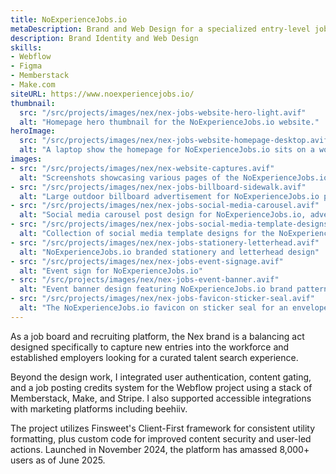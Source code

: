 ```yaml
---
title: NoExperienceJobs.io
metaDescription: Brand and Web Design for a specialized entry-level job board.
description: Brand Identity and Web Design
skills:
- Webflow
- Figma
- Memberstack
- Make.com
siteURL: https://www.noexperiencejobs.io/
thumbnail:
  src: "/src/projects/images/nex/nex-jobs-website-hero-light.avif"
  alt: "Homepage hero thumbnail for the NoExperienceJobs.io website."
heroImage:
  src: "/src/projects/images/nex/nex-jobs-website-homepage-desktop.avif"
  alt: "A laptop show the homepage for NoExperienceJobs.io sits on a wooden table in a living room"
images:
- src: "/src/projects/images/nex/nex-website-captures.avif"
  alt: "Screenshots showcasing various pages of the NoExperienceJobs.io website design"
- src: "/src/projects/images/nex/nex-jobs-billboard-sidewalk.avif"
  alt: "Large outdoor billboard advertisement for NoExperienceJobs.io positioned on a city sidewalk"
- src: "/src/projects/images/nex/nex-jobs-social-media-carousel.avif"
  alt: "Social media carousel post design for NoExperienceJobs.io, adversting entry-level job opportunities"
- src: "/src/projects/images/nex/nex-jobs-social-media-template-designs.avif"
  alt: "Collection of social media template designs for the NoExperienceJobs.io brand"
- src: "/src/projects/images/nex/nex-jobs-stationery-letterhead.avif"
  alt: "NoExperienceJobs.io branded stationery and letterhead design"
- src: "/src/projects/images/nex/nex-jobs-event-signage.avif"
  alt: "Event sign for NoExperienceJobs.io"
- src: "/src/projects/images/nex/nex-jobs-event-banner.avif"
  alt: "Event banner design featuring NoExperienceJobs.io brand pattern elements"
- src: "/src/projects/images/nex/nex-jobs-favicon-sticker-seal.avif"
  alt: "The NoExperienceJobs.io favicon on sticker seal for an envelope"
---
```


As a job board and recruiting platform, the Nex brand is a balancing
act designed specifically to capture new entries into the workforce
and established employers looking for a curated talent search
experience.

Beyond the design work, I integrated user authentication, content
gating, and a job posting credits system for the Webflow project
using a stack of Memberstack, Make, and Stripe. I also supported
accessible integrations with marketing platforms including beehiiv.

The project utilizes Finsweet's Client-First framework for
consistent utility formatting, plus custom code for improved content
security and user-led actions. Launched in November 2024, the
platform has amassed 8,000+ users as of June 2025.